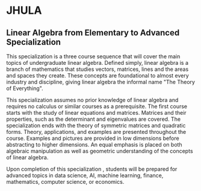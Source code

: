 # JHULA
## Linear Algebra from Elementary to Advanced Specialization

This specialization is a three course sequence that will cover the main topics of undergraduate linear algebra. Defined simply, linear algebra is a branch of mathematics that studies vectors, matrices, lines and the areas and spaces they create. These concepts are foundational to almost every industry and discipline, giving linear algebra the informal name "The Theory of Everything". 

This specialization assumes no prior knowledge of linear algebra and requires no calculus or similar courses as a prerequisite. The first course starts with the study of linear equations and matrices. Matrices and their properties, such as the determinant and eigenvalues are covered. The specialization ends with the theory of symmetric matrices and quadratic forms. Theory, applications, and examples are presented throughout the course. Examples and pictures are provided in low dimensions before abstracting to higher dimensions. An equal emphasis is placed on both algebraic manipulation as well as geometric understanding of the concepts of linear algebra. 

Upon completion of this specialization , students will be prepared for advanced topics in data science, AI, machine learning, finance, mathematics, computer science, or economics. 
